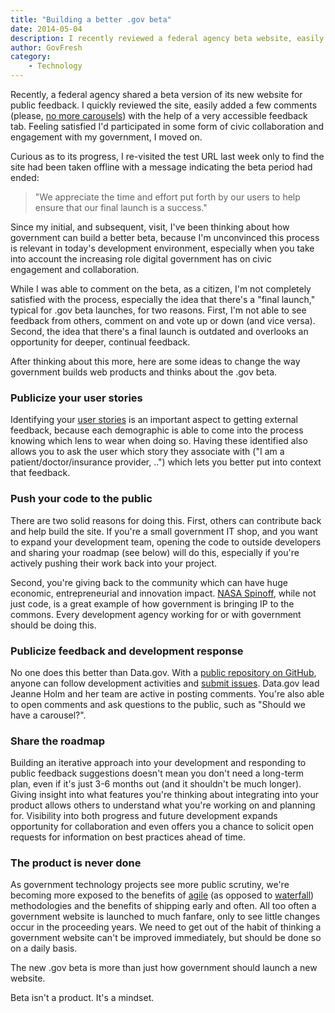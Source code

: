 ```yaml
---
title: "Building a better .gov beta"
date: 2014-05-04
description: I recently reviewed a federal agency beta website, easily added a few comments with the help of a very accessible feedback tab and, feeling satisfied I'd participated in some form of civic collaboration and engagement with my government, moved on.
author: GovFresh
category:
    - Technology
---
```


Recently, a federal agency shared a beta version of its new website for public feedback. I quickly reviewed the site, easily added a few comments (please, <a href="http://shouldiuseacarousel.com/">no more carousels</a>) with the help of a very accessible feedback tab. Feeling satisfied I'd participated in some form of civic collaboration and engagement with my government, I moved on.

Curious as to its progress, I re-visited the test URL last week only to find the site had been taken offline with a message indicating the beta period had ended:

<blockquote>"We appreciate the time and effort put forth by our users to help ensure that our final launch is a success."</blockquote>

Since my initial, and subsequent, visit, I've been thinking about how government can build a better beta, because I'm unconvinced this process is relevant in today's development environment, especially when you take into account the increasing role digital government has on civic engagement and collaboration. 

While I was able to comment on the beta, as a citizen, I'm not completely satisfied with the process, especially the idea that there's a "final launch," typical for .gov beta launches, for two reasons. First, I'm not able to see feedback from others, comment on and vote up or down (and vice versa). Second, the idea that there's a final launch is outdated and overlooks an opportunity for deeper, continual feedback.

After thinking about this more, here are some ideas to change the way government builds web products and thinks about the .gov beta.

<h3>Publicize your user stories</h3>

Identifying your <a href="http://en.wikipedia.org/wiki/User_story">user stories</a> is an important aspect to getting external feedback, because each demographic is able to come into the process knowing which lens to wear when doing so. Having these identified also allows you to ask the user which story they associate with ("I am a patient/doctor/insurance provider, ..") which lets you better put into context that feedback.

<h3>Push your code to the public</h3>

There are two solid reasons for doing this. First, others can contribute back and help build the site. If you're a small government IT shop, and you want to expand your development team, opening the code to outside developers and sharing your roadmap (see below) will do this, especially if you're actively pushing their work back into your project.

Second, you're giving back to the community which can have huge economic, entrepreneurial and innovation impact. <a href="http://spinoff.nasa.gov/">NASA Spinoff</a>, while not just code, is a great example of how government is bringing IP to the commons. Every development agency working for or with government should be doing this.

<h3>Publicize feedback and development response</h3>

No one does this better than Data.gov. With a <a href="https://github.com/GSA/data.gov">public repository on GitHub</a>, anyone can follow development activities and <a href="https://github.com/GSA/data.gov/issues?page=1&amp;state=open">submit issues</a>. Data.gov lead Jeanne Holm and her team are active in posting comments. You're also able to open comments and ask questions to the public, such as "Should we have a carousel?".

<h3>Share the roadmap</h3>

Building an iterative approach into your development and responding to public feedback suggestions doesn't mean you don't need a long-term plan, even if it's just 3-6 months out (and it shouldn't be much longer). Giving insight into what features you're thinking about integrating into your product allows others to understand what you're working on and planning for. Visibility into both progress and future development expands opportunity for collaboration and even offers you a chance to solicit open requests for information on best practices ahead of time.

<h3>The product is never done</h3>

As government technology projects see more public scrutiny, we're becoming more exposed to the benefits of <a href="http://en.wikipedia.org/wiki/Agile_software_development">agile</a> (as opposed to <a href="http://en.wikipedia.org/wiki/Waterfall_model">waterfall</a>) methodologies and the benefits of shipping early and often. All too often a government website is launched to much fanfare, only to see little changes occur in the proceeding years. We need to get out of the habit of thinking a government website can't be improved immediately, but should be done so on a daily basis.

The new .gov beta is more than just how government should launch a new website. 

Beta isn't a product. It's a mindset. 

